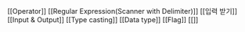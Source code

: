 [[Operator]]
[[Regular Expression(Scanner with Delimiter)]]
[[입력 받기]]
[[Input & Output]]
[[Type casting]]
[[Data type]]
[[Flag]]
[[]]